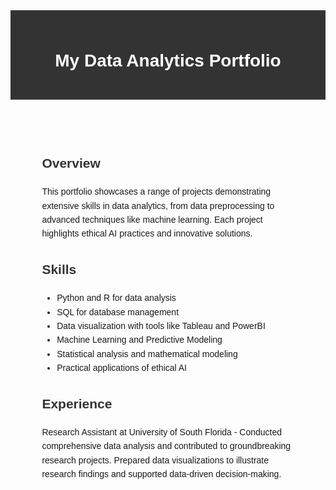 <html lang="en">
<head>
    <meta charset="UTF-8">
    <meta name="viewport" content="width=device-width, initial-scale=1.0">
    <title>Manoj's Data Analytics Portfolio</title>
    <style>
        body { font-family: Arial, sans-serif; line-height: 1.6; }
        .container { width: 80%; margin: auto; overflow: hidden; }
        header { background: #333; color: #fff; padding: 20px; text-align: center; }
        section { margin: 20px 0; }
        .section-title { color: #333; }
    </style>
</head>
<body>
    <header>
        <h1>My Data Analytics Portfolio</h1>
    </header>
    <div class="container">
        <section id="overview">
            <h2 class="section-title">Overview</h2>
            <p>This portfolio showcases a range of projects demonstrating extensive skills in data analytics, from data preprocessing to advanced techniques like machine learning. Each project highlights ethical AI practices and innovative solutions.</p>
        </section>
        <section id="skills">
            <h2 class="section-title">Skills</h2>
            <ul>
                <li>Python and R for data analysis</li>
                <li>SQL for database management</li>
                <li>Data visualization with tools like Tableau and PowerBI</li>
                <li>Machine Learning and Predictive Modeling</li>
                <li>Statistical analysis and mathematical modeling</li>
                <li>Practical applications of ethical AI</li>
            </ul>
        </section>
        <section id="experience">
            <h2 class="section-title">Experience</h2>
            <p>Research Assistant at University of South Florida - Conducted comprehensive data analysis and contributed to groundbreaking research projects. Prepared data visualizations to illustrate research findings and supported data-driven decision-making.</p>
        </section>
    </div>
</body>
</html>
